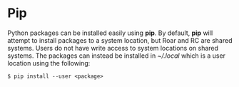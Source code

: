
# Pip

Python packages can be installed easily using **pip**. By default, **pip** will attempt to install packages to a system location, but Roar and RC are shared systems. Users do not have write access to system locations on shared systems. The packages can instead be installed in *~/.local* which is a user location using the following:
```
$ pip install --user <package>
```

